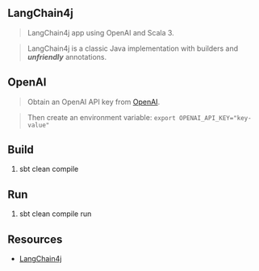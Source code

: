 LangChain4j
-----------
>LangChain4j app using OpenAI and Scala 3.

>LangChain4j is a classic Java implementation with builders and ***unfriendly*** annotations.

OpenAI
------
>Obtain an OpenAI API key from [OpenAI](https://openai.com/api/).

>Then create an environment variable: ```export OPENAI_API_KEY="key-value"```

Build
-----
1. sbt clean compile

Run
---
1. sbt clean compile run

Resources
---------
* [LangChain4j](https://docs.langchain4j.dev/intro)